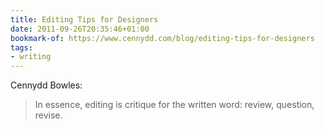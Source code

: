 ```yaml
---
title: Editing Tips for Designers
date: 2011-09-26T20:35:46+01:00
bookmark-of: https://www.cennydd.com/blog/editing-tips-for-designers
tags:
- writing
---
```

Cennydd Bowles:

> In essence, editing is critique for the written word: review, question, revise.
